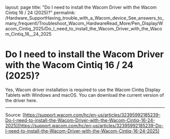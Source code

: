 layout: page
title: "Do I need to install the Wacom Driver with the Wacom Cintiq 16 / 24 (2025)?"
permalink: /Hardware_SupportHaving_trouble_with_a_Wacom_device_See_answers_to_many_frequentl/Troubleshoot_Wacom_HardwareRead_More/Pen_Display/Wacom_Cintiq_2025/Do_I_need_to_install_the_Wacom_Driver_with_the_Wacom_Cintiq_16__24_2025

# Do I need to install the Wacom Driver with the Wacom Cintiq 16 / 24 (2025)?

Yes, Wacom driver installation is required to use the Wacom Cintiq Display Tablets with Windows and macOS. You can download the current version of the driver here.

---
Source: [https://support.wacom.com/hc/en-us/articles/32395992185239-Do-I-need-to-install-the-Wacom-Driver-with-the-Wacom-Cintiq-16-24-2025](https://support.wacom.com/hc/en-us/articles/32395992185239-Do-I-need-to-install-the-Wacom-Driver-with-the-Wacom-Cintiq-16-24-2025)
